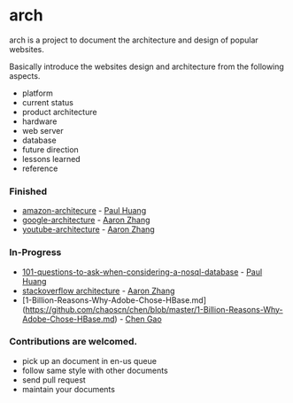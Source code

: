 # arch

arch is a project to document the architecture and design of popular websites.

Basically introduce the websites design and architecture from the following aspects.  
- platform
- current status
- product architecture
- hardware
- web server
- database
- future direction
- lessons learned
- reference

### Finished
- [amazon-architecure](https://github.com/aaronz/arch/blob/master/doc/zh-cn/amazon-architecure.markdown) - [Paul Huang](https://github.com/rainbow494)
- [google-architecture](https://github.com/aaronz/arch/blob/master/doc/zh-cn/google-architecture.markdown) - [Aaron Zhang](https://github.com/aaronz)
- [youtube-architecture](https://github.com/aaronz/arch/blob/master/doc/zh-cn/youtube-architecture.markdown) - [Aaron Zhang](https://github.com/aaronz)

### In-Progress
- [101-questions-to-ask-when-considering-a-nosql-database](https://github.com/aaronz/arch/blob/master/doc/en-us/101-questions-to-ask-when-considering-a-nosql-database.markdown) - [Paul Huang](https://github.com/rainbow494)
- [stackoverflow architecture](https://github.com/aaronz/arch/blob/master/doc/en-us/stack-overflow-architecture.markdown) - [Aaron Zhang](https://github.com/aaronz)
- [1-Billion-Reasons-Why-Adobe-Chose-HBase.md] (https://github.com/chaoscn/chen/blob/master/1-Billion-Reasons-Why-Adobe-Chose-HBase.md) - [Chen Gao](https://github.com/chaoscn)

### Contributions are welcomed.   
- pick up an document in en-us queue
- follow same style with other documents
- send pull request
- maintain your documents
